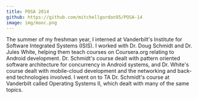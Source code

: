 ```yaml
---
title: POSA 2014
github: https://github.com/mitchellgordon95/POSA-14
image: img/mooc.png
---
```

The summer of my freshman year, I interned at Vanderbilt's Institute for Software Integrated Systems (ISIS). I worked with Dr. Doug Schmidt and Dr. Jules White, helping them teach courses on Coursera.org relating to Android development. Dr. Schmidt's course dealt with pattern oriented software architecture for concurrency in Android systems, and Dr. White's course dealt with mobile-cloud development and the networking and back-end technologies involved. I went on to TA Dr. Schmidt's course at Vanderbilt called Operating Systems II, which dealt with many of the same topics. 